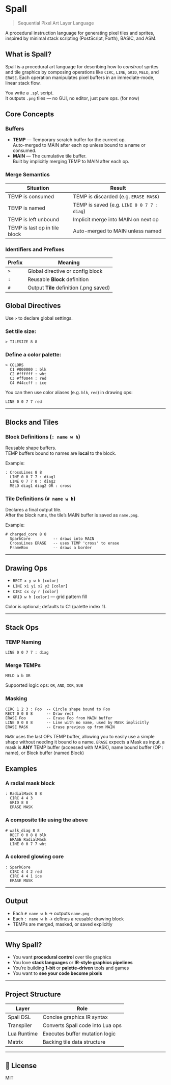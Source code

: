 # Spall 

> Sequential Pixel Art Layer Language

A procedural instruction language for generating pixel tiles and sprites, inspired by minimal stack scripting (PostScript, Forth), BASIC, and ASM.



## What is Spall?

Spall is a procedural art language for describing how to *construct* sprites and tile graphics by composing operations 
like `CIRC`, `LINE`, `GRID`, `MELD`, and `ERASE`. Each operation manipulates pixel buffers in an immediate-mode, linear stack flow.

You write a `.spl` script.  
It outputs `.png` tiles — no GUI, no editor, just pure ops. (for now)



## Core Concepts

### Buffers

- **TEMP** — Temporary scratch buffer for the current op.  
  Auto-merged to MAIN after each op unless bound to a name or consumed.
- **MAIN** — The cumulative tile buffer.  
  Built by implicitly merging TEMP to MAIN after each op.

### Merge Semantics

| Situation                     | Result                            |
|------------------------------|------------------------------------|
| TEMP is consumed              | TEMP is discarded (e.g. `ERASE MASK`) |
| TEMP is named                 | TEMP is saved (e.g. `LINE 0 0 7 7 : diag`) |
| TEMP is left unbound          | Implicit merge into MAIN on next op |
| TEMP is last op in tile block | Auto-merged to MAIN unless named |

### Identifiers and Prefixes

| Prefix | Meaning                             |
|--------|-------------------------------------|
| `>`    | Global directive or config block    |
| `:`    | Reusable **Block** definition           |
| `#`    | Output **Tile** definition (.png saved) |



## Global Directives

Use `>` to declare global settings.

### Set tile size:

```
> TILESIZE 8 8
```

### Define a color palette:

```
> COLORS
  C1 #000000 : blk
  C2 #ffffff : wht
  C3 #ff0044 : red
  C4 #44ccff : ice
```

You can then use color aliases (e.g. `blk`, `red`) in drawing ops:

```
LINE 0 0 7 7 red
```

---

## Blocks and Tiles

### Block Definitions (`: name w h`)

Reusable shape buffers.  
TEMP buffers bound to names are **local** to the block.

Example:
```
: CrossLines 8 8
  LINE 0 0 7 7 : diag1
  LINE 0 7 7 0 : diag2
  MELD diag1 diag2 OR : cross
```

### Tile Definitions (`# name w h`)

Declares a final output tile.  
After the block runs, the tile’s MAIN buffer is saved as `name.png`.

Example:
```
# charged_core 8 8
  SparkCore          -- draws into MAIN
  CrossLines ERASE   -- uses TEMP 'cross' to erase
  FrameBox           -- draws a border
```

---

## Drawing Ops

- `RECT x y w h [color]`
- `LINE x1 y1 x2 y2 [color]`
- `CIRC cx cy r [color]`
- `GRID w h [color]` — grid pattern fill

Color is optional; defaults to C1 (palette index 1).

---

## Stack Ops

### TEMP Naming

```
LINE 0 0 7 7 : diag
```

### Merge TEMPs

```
MELD a b OR
```

Supported logic ops: `OR`, `AND`, `XOR`, `SUB`

### Masking

```
CIRC 1 2 3 : Foo  -- Circle shape bound to Foo
RECT 0 0 8 8      -- Draw rect
ERASE Foo         -- Erase Foo from MAIN buffer
LINE 0 0 8 8      -- Line with no name, used by MASK implicitly
ERASE MASK        -- Erase previous op from MAIN
```

`MASK` uses the last OPs TEMP buffer, allowing you to easily use a simple shape without needing it bound to a name.
`ERASE` expects a Mask as input, a mask is **ANY** TEMP buffer (accessed with MASK), name bound buffer (OP : name), or Block buffer (named Block)



## Examples

### A radial mask block

```
: RadialMask 8 8
  CIRC 4 4 3
  GRID 8 8
  ERASE MASK
```

### A composite tile using the above

```
# walk_diag 8 8
  RECT 0 0 8 8 blk
  ERASE RadialMask
  LINE 0 0 7 7 wht
```

### A colored glowing core

```
: SparkCore
  CIRC 4 4 2 red
  CIRC 4 4 1 ice
  ERASE MASK
```

---

## Output

- Each `# name w h` → outputs `name.png`
- Each `: name w h` → defines a reusable drawing block
- TEMPs are merged, masked, or saved explicitly

---

## Why Spall?

- You want **procedural control** over tile graphics
- You love **stack languages** or **IR-style graphics pipelines**
- You’re building **1-bit** or **palette-driven** tools and games
- You want to **see your code become pixels**

---

## Project Structure

| Layer        | Role                                 |
|--------------|--------------------------------------|
| Spall DSL    | Concise graphics IR syntax           |
| Transpiler   | Converts Spall code into Lua ops     |
| Lua Runtime  | Executes buffer mutation logic       |
| Matrix<int>  | Backing tile data structure          |

---

## 🧾 License

MIT

